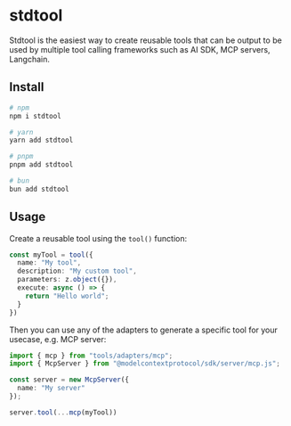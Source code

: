 # stdtool

Stdtool is the easiest way to create reusable tools that can be output to be used by multiple tool calling frameworks such as AI SDK, MCP servers, Langchain.

## Install

```bash
# npm
npm i stdtool

# yarn
yarn add stdtool

# pnpm
pnpm add stdtool

# bun
bun add stdtool
```

## Usage

Create a reusable tool using the `tool()` function:

```ts
const myTool = tool({
  name: "My tool",
  description: "My custom tool",
  parameters: z.object({}),
  execute: async () => {
    return "Hello world";
  }
})
```

Then you can use any of the adapters to generate a specific tool for your usecase, e.g. MCP server:

```ts
import { mcp } from "tools/adapters/mcp";
import { McpServer } from "@modelcontextprotocol/sdk/server/mcp.js";

const server = new McpServer({
  name: "My server"
});

server.tool(...mcp(myTool))
```

